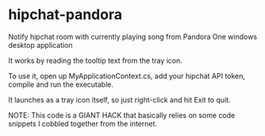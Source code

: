 hipchat-pandora
===============

Notify hipchat room with currently playing song from Pandora One windows desktop application

It works by reading the tooltip text from the tray icon.

To use it, open up MyApplicationContext.cs, add your hipchat API token, compile and run the executable.

It launches as a tray icon itself, so just right-click and hit Exit to quit.


NOTE: This code is a GIANT HACK that basically relies on some code snippets I cobbled together from the internet.

